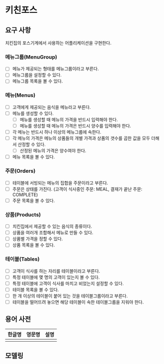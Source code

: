 # 키친포스

## 요구 사항

치킨집의 포스기계에서 사용하는 어플리케이션을 구현한다.

### 메뉴그룹(MenuGroup)

- [ ] 메뉴가 제공되는 형태를 메뉴그룹이라고 부른다.
- [ ] 메뉴그룹을 설정할 수 있다.
- [ ] 메뉴그룹 목록을 볼 수 있다.

### 메뉴(Menus)

- [ ] 고객에게 제공되는 음식을 메뉴라고 부른다.
- [ ] 메뉴를 생성할 수 있다.
    - [ ] 메뉴를 생성할 때 메뉴의 가격을 반드시 입력해야 한다.
    - [ ] 메뉴를 생성할 때 메뉴의 가격은 반드시 양수를 입력해야 한다.    
- [ ] 각 메뉴는 반드시 하나 이상의 메뉴그룹에 속한다.
- [ ] 각 메뉴의 가격은 메뉴의 상품들의 개별 가격과 상품의 갯수를 곱한 값을 모두 더해서 산정할 수 있다.
    - [ ] 산정된 메뉴의 가격은 양수여야 한다.
- [ ] 메뉴 목록을 볼 수 있다.

### 주문(Orders)

- [ ] 테이블에 서빙되는 메뉴의 집합을 주문이라고 부른다.
- [ ] 주문은 상태를 가진다. (고객이 식사중인 주문: MEAL, 결재가 끝난 주문: COMPLETE)
- [ ] 주문 목록을 볼 수 있다.

### 상품(Products)

- [ ] 치킨집에서 제공할 수 있는 음식의 종류이다.
- [ ] 상품을 여러개 조합해서 메뉴로 만들 수 있다.
- [ ] 상품별 가격을 정할 수 있다.
- [ ] 상품 목록을 볼 수 있다.

### 테이블(Tables)

- [ ] 고객이 식사를 하는 자리를 테이블이라고 부른다.
- [ ] 특정 테이블에 몇 명의 고객이 있는지 볼 수 있다.
- [ ] 특정 테이블에 고객이 식사를 마치고 비었는지 설정할 수 있다.
- [ ] 테이블 목록을 볼 수 있다.
- [ ] 한 개 이상의 테이블이 붙어 있는 것을 테이블그룹이라고 부른다.
- [ ] 테이블을 떨어뜨려 놓으면 해당 테이블이 속한 테이블그룹을 지워야 한다.

## 용어 사전

| 한글명 | 영문명 | 설명 |
| --- | --- | --- |
|  |  |  |

## 모델링
